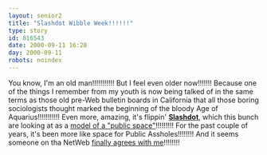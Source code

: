 ```yaml
---
layout: senior2
title: "Slashdot Wibble Week!!!!!!"
type: story
id: 816543
date: 2000-09-11 16:20
day: 2000-09-11
robots: noindex
---
```

You know, I'm an old man!!!!!!!!!!! But I feel even older now!!!!!!! Because one of the things I remember from my youth is now being talked of in the same terms as those old pre-Web bulletin boards in California that all those boring sociologists thought marked the beginning of the bloody Age of Aquarius!!!!!!!!!!! Even more, amazing, it's flippin' <a href="http://www.slashdot.org/"><b>Slashdot</b></a>, which this bunch are looking at as a <a href="http://firstmonday.org/issues/issue5_9/baoill/">model of a "public space"</a>!!!!!!!!! For the past couple of years, it's been more like space for Public Assholes!!!!!!!! And it seems someone on tha NetWeb <a href="http://www.linuxpower.org/display.php?id=195">finally agrees with me</a>!!!!!!!!

